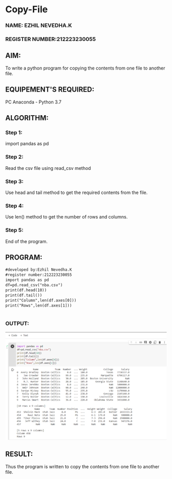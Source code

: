 # Copy-File
### NAME: EZHIL NEVEDHA.K
### REGISTER NUMBER:212223230055
## AIM:
To write a python program for copying the contents from one file to another file.
## EQUIPEMENT'S REQUIRED: 
PC
Anaconda - Python 3.7
## ALGORITHM: 
### Step 1:
import pandas as pd
### Step 2: 
 Read the csv file using read_csv method
### Step 3: 
Use head and tail method to get the required contents from the file.
### Step 4:  
Use len() method to get the number of rows and columns.
### Step 5: 
End of the program.

## PROGRAM:
```
#developed by:Ezhil Nevedha.K
#register number:212223230055
import pandas as pd
df=pd.read_csv("nba.csv")
print(df.head(10))
print(df.tail())
print("Column",len(df.axes[0]))
print("Rows",len(df.axes[1]))


```
### OUTPUT:
![alt text](<Screenshot 2024-05-11 214606.png>)


## RESULT:
Thus the program is written to copy the contents from one file to another file.
